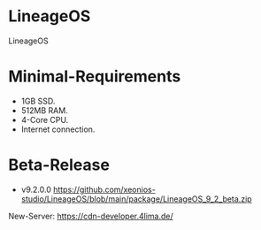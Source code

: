 # LineageOS
LineageOS

# Minimal-Requirements
- 1GB SSD.
- 512MB RAM.
- 4-Core CPU.
- Internet connection.

# Beta-Release
- v9.2.0.0 https://github.com/xeonios-studio/LineageOS/blob/main/package/LineageOS_9_2_beta.zip

New-Server: https://cdn-developer.4lima.de/
